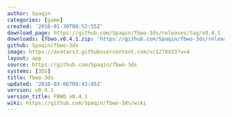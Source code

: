 ```yaml
---
author: Spaqin
categories: [game]
created: '2016-01-30T08:52:55Z'
download_page: https://github.com/Spaqin/fbwo-3ds/releases/tag/v0.4.1
downloads: {fbwo.v0.4.1.zip: 'https://github.com/Spaqin/fbwo-3ds/releases/download/v0.4.1/fbwo.v0.4.1.zip'}
github: Spaqin/fbwo-3ds
image: https://avatars3.githubusercontent.com/u/1278433?v=4
layout: app
source: https://github.com/Spaqin/fbwo-3ds
systems: [3DS]
title: fbwo-3ds
updated: '2016-03-06T09:43:45Z'
version: v0.4.1
version_title: FBWO v0.4.1
wiki: https://github.com/Spaqin/fbwo-3ds/wiki
---
```

